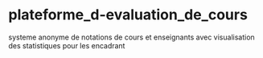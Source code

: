 # plateforme_d-evaluation_de_cours
systeme anonyme de notations de cours  et enseignants avec visualisation des statistiques pour les encadrant
